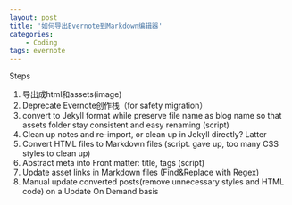 ```yaml
---
layout: post
title: '如何导出Evernote到Markdown编辑器'
categories:
    - Coding
tags: evernote
---
```



Steps
1. 导出成html和assets(image) 
2. Deprecate Evernote创作栈（for safety migration） 
3. convert to Jekyll format while preserve file name as blog name so that assets folder stay consistent and easy renaming (script) 
4. Clean up notes and re-import, or clean up in Jekyll directly? Latter 
5. Convert HTML files to Markdown files (script. gave up, too many CSS styles to clean up) 
6. Abstract meta into Front matter: title, tags (script) 
7. Update asset links in Markdown files (Find&Replace with Regex) 
8. Manual update converted posts(remove unnecessary styles and HTML code) on a Update On Demand basis 


